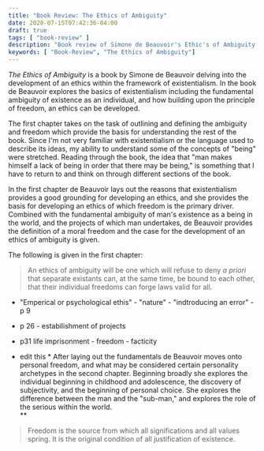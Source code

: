 ```yaml
---
title: "Book Review: The Ethics of Ambiguity"
date: 2020-07-15T07:42:36-04:00
draft: true
tags: [ "book-review" ]
description: "Book review of Simone de Beauvoir's Ethic's of Ambiguity."
keywords: [ "Book-Review", "The Ethics of Ambiguity"]
---
```



*The Ethics of Ambiguity* is a book by Simone de Beauvoir delving into
the development of an ethics within the framework of existentialism.
In the book de Beauvoir explores the basics of existentialism
including the fundamental ambiguity of existence as an individual, and
how building upon the principle of freedom, an ethics can be
developed.

The first chapter takes on the task of outlining and defining the
ambiguity and freedom which provide the basis for understanding the
rest of the book.  Since I'm not very familiar with existentialism or
the language used to describe its ideas, my ability to understand some
of the concepts of "being" were stretched.  Reading through the book,
the idea that "man makes himself a lack of being in order that there
may be being," is something that I have to return to and think on
through different sections of the book.  

In the first chapter de Beauvoir lays out the reasons that
existentialism provides a good grounding for developing an ethics, and
she provides the basis for developing an ethics of which freedom is
the primary driver.  Combined with the fundamental ambiguity of man's
existence as a being in the world, and the projects of which man
undertakes, de Beauvoir provides the definition of a moral freedom and
the case for the development of an ethics of ambiguity is given.


The following is given in the first chapter:

> An ethics of ambiguity will be one which will refuse to deny *a
  priori* that separate existants can, at the same time, be bound to
  each other, that their individual freedoms can forge laws valid for
  all.





* "Emperical or psychological ethis" - "nature" - "indtroducing an
  error" - p 9

- p 26 - estabilishment of projects


- p31 life imprisonment - freedom - facticity


* edit this *
After laying out the fundamentals de Beauvoir moves onto personal
freedom, and what may be considered certain personality archetypes in
the second chapter.  Beginning broadly she explores the individual
beginning in childhood and adolescence, the discovery of subjectivity,
and the beginning of personal choice.  She explores the difference
between the man and the "sub-man," and explores the role of the
serious within the world.  
**






> Freedom is the source from which all significations and all values
  spring.  It is the original condition of all justification of
  existence.





